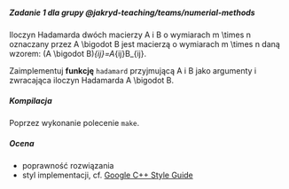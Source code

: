 ##### Zadanie 1 dla grupy @jakryd-teaching/teams/numerial-methods

Iloczyn Hadamarda dwóch macierzy A i B o wymiarach m \times n oznaczany przez A
\bigodot B jest macierzą o wymiarach m \times n daną wzorem: (A \bigodot
B)_{ij}=A_{ij}B_{ij}.

Zaimplementuj **funkcję** ```hadamard``` przyjmującą A i B jako argumenty i
zwracająca iloczyn Hadamarda A \bigodot B.

##### Kompilacja
Poprzez wykonanie polecenie `make`.

##### Ocena

* poprawność rozwiązania
* styl implementacji, cf. [Google C++ Style Guide](https://google.github.io/styleguide/cppguide.html)
